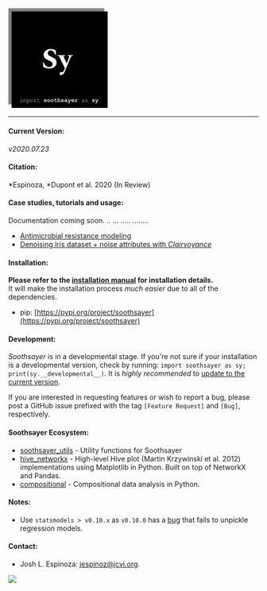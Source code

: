 
<img src="logo/soothsayer_square.png" width=200>

_________________________________

#### Current Version:
*v2020.07.23*

#### Citation:
*Espinoza, *Dupont et al. 2020 (In Review)

#### Case studies, tutorials and usage:
Documentation coming soon. .. ... ..... ........

* [Antimicrobial resistance modeling](https://github.com/jolespin/antimicrobial_resistance_modeling/blob/master/Espinoza-Dupont_et_al_2020/Notebooks/markdown_version/Espinoza-Dupont_et_al_2020.md)
* [Denoising Iris dataset + noise attributes with *Clairvoyance*](tutorials/Notebooks/markdown_versions/Denoising_Iris-plus-Noise_with_Clairvoyance/Denoising_Iris-plus-Noise_with_Clairvoyance.md)

#### Installation:
**Please refer to the [installation manual](install/README.md) for installation details.**  
It will make the installation process *much easier* due to all of the dependencies. 

* pip: [https://pypi.org/project/soothsayer](https://pypi.org/project/soothsayer)


#### Development:
*Soothsayer* is in a developmental stage.  If you're not sure if your installation is a developmental version, check by running: `import soothsayer as sy; print(sy.__developmental__)`.  It is *highly recommended* to [update to the current version](https://github.com/jolespin/soothsayer/tree/master/install#update-to-the-current-release-recommended). 

If you are interested in requesting features or wish to report a bug, please post a GitHub issue prefixed with the tag `[Feature Request]` and `[Bug]`, respectively.

#### Soothsayer Ecosystem:
* [soothsayer_utils](https://github.com/jolespin/soothsayer_utils) - Utility functions for Soothsayer
* [hive_networkx](https://github.com/jolespin/hive_networkx) - High-level Hive plot (Martin Krzywinski et al. 2012) implementations using Matplotlib in Python. Built on top of NetworkX and Pandas.
* [compositional](https://github.com/jolespin/compositional) - Compositional data analysis in Python.


#### Notes:
* Use `statsmodels > v0.10.x` as `v0.10.0` has a [bug](https://github.com/statsmodels/statsmodels/issues/5899) that fails to unpickle regression models.  

#### Contact:
* Josh L. Espinoza: [jespinoz@jcvi.org](jespinoz@jcvi.org).

<img src ="https://allpistuff.com/wp-content/uploads/2018/07/twitter.c0030826.jpg" width=100>

